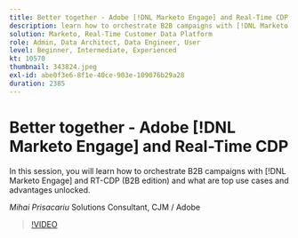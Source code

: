 ```yaml
---
title: Better together - Adobe [!DNL Marketo Engage] and Real-Time CDP
description: learn how to orchestrate B2B campaigns with [!DNL Marketo Engage] and RT-CDP (B2B edition)
solution: Marketo, Real-Time Customer Data Platform
role: Admin, Data Architect, Data Engineer, User
level: Beginner, Intermediate, Experienced
kt: 10570
thumbnail: 343824.jpeg
exl-id: abe0f3e6-8f1e-40ce-903e-109076b29a28
duration: 2385
---
```

# Better together - Adobe [!DNL Marketo Engage] and Real-Time CDP

In this session, you will learn how to orchestrate B2B campaigns with [!DNL Marketo Engage] and RT-CDP (B2B edition) and what are top use cases and advantages unlocked.

*Mihai Prisacariu* Solutions Consultant, CJM / Adobe

>[!VIDEO](https://video.tv.adobe.com/v/343824/?quality=12&learn=on)
